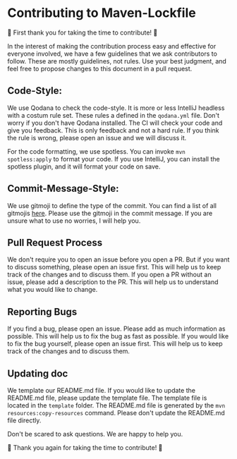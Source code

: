 # Contributing to Maven-Lockfile

🎉 First thank you for taking the time to contribute! 🎉

In the interest of making the contribution process easy and effective for everyone involved, we have a few guidelines that we ask contributors to follow. These are mostly guidelines, not rules. Use your best judgment, and feel free to propose changes to this document in a pull request.


## Code-Style:

We use Qodana to check the code-style. It is more or less IntelliJ headless with a costum rule set. These rules a defined in the `qodana.yml` file. Don't worry if you don't have Qodana installed. The CI will check your code and give you feedback. This is only feedback and not a hard rule. If you think the rule is wrong, please open an issue and we will discuss it.

For the code formatting, we use spotless. You can invoke `mvn spotless:apply` to format your code. If you use IntelliJ, you can install the spotless plugin, and it will format your code on save.


## Commit-Message-Style:

We use gitmoji to define the type of the commit. You can find a list of all gitmojis [here](https://gitmoji.dev/). Please use the gitmoji in the commit message. If you are unsure what to use no worries, I will help you.

## Pull Request Process

We don't require you to open an issue before you open a PR. But if you want to discuss something, please open an issue first. This will help us to keep track of the changes and to discuss them. If you open a PR without an issue, please add a description to the PR. This will help us to understand what you would like to change.

## Reporting Bugs

If you find a bug, please open an issue. Please add as much information as possible. This will help us to fix the bug as fast as possible. If you would like to fix the bug yourself, please open an issue first. This will help us to keep track of the changes and to discuss them.

## Updating doc

We template our README.md file. If you would like to update the README.md file, please update the template file. The template file is located in the `template` folder. The README.md file is generated by the `mvn resources:copy-resources` command. Please don't update the README.md file directly.


Don't be scared to ask questions. We are happy to help you.

🎉 Thank you again for taking the time to contribute! 🎉
